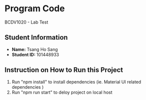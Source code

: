 # Program Code

BCDV1020 - Lab Test

## Student Information

- **Name:** Tsang Ho Sang
- **Student ID:** 101448933

## Instruction on How to Run this Project
1. Run "npm install" to install dependencies (ie. Material UI related dependencies )
2. Run "npm run start" to deloy project on local host